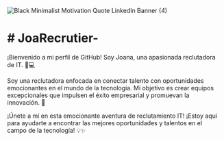 ![Black Minimalist Motivation Quote LinkedIn Banner (4)](https://github.com/JoaRecrutier/JoaRecrutier-/assets/158851765/386ec700-9d75-4033-8d71-e6b3b9d0fac5)
<html lang="en">
<head>
    <meta charset="UTF-8">
    <meta name="viewport" content="width=device-width, initial-scale=1.0">
    <title>Perfil de GitHub de Joana</title>
</head>
<body>
    <h1># JoaRecrutier-</h1>
    <p>¡Bienvenido a mi perfil de GitHub! Soy Joana, una apasionada reclutadora de IT. 💼💻</p>
    <p>Soy una reclutadora enfocada en conectar talento con oportunidades emocionantes en el mundo de la tecnología. Mi objetivo es crear equipos excepcionales que impulsen el éxito empresarial y promuevan la innovación. 🚀</p>
    <p>¡Únete a mí en esta emocionante aventura de reclutamiento IT! ¡Estoy aquí para ayudarte a encontrar las mejores oportunidades y talentos en el campo de la tecnología! 💡✨</p>
</body>
</html>
